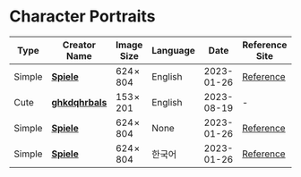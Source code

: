 # Character Portraits

| Type | Creator Name | Image Size | Language | Date | Reference Site |
|------|--------------|------------|----------|------|----------------|
| Simple | **[Spiele](./symbolsLifeEN)** | 624 × 804 | English | 2023-01-26 | [Reference](https://www.inven.co.kr/board/black/3584/50290) |
| Cute   | **[ghkdqhrbals](./simple-living)** | 153 × 201 | English | 2023-08-19 | - |
| Simple | **[Spiele](./symbolsLife)** | 624 × 804 | None | 2023-01-26 | [Reference](https://www.inven.co.kr/board/black/3584/50290) |
| Simple | **[Spiele](./symbolsLifeKR)** | 624 × 804 | 한국어 | 2023-01-26 | [Reference](https://www.inven.co.kr/board/black/3584/50290) |